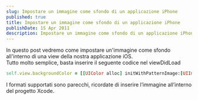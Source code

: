 ```yaml
---
slug: Impostare un immagine come sfondo di un applicazione iPhone
published: true
title: Impostare un immagine come sfondo di un applicazione iPhone
publishDate: 15 Apr 2011
description: Impostare un immagine come sfondo di un applicazione iPhone
---
```

<p>
In questo post vedremo come impostare un'immagine come sfondo all'interno di una view della nostra applicazione iOS.<br/>
Tutto molto semplice, basta inserire il seguente codice nel viewDidLoad</p>
<!--more-->

```ruby
self.view.backgroundColor = [[UIColor alloc] initWithPatternImage:[UIImage imageNamed:@"nomeImmagine.jpg"]];
```

<p>I formati supportati sono parecchi, ricordate di inserire l&rsquo;immagine all&rsquo;interno del progetto Xcode.</p>
